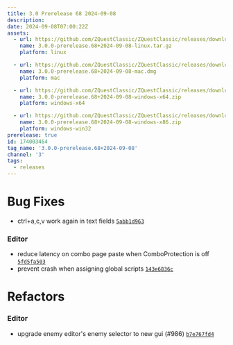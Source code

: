 ```yaml
---
title: 3.0 Prerelease 68 2024-09-08
description: 
date: 2024-09-08T07:00:22Z
assets: 
  - url: https://github.com/ZQuestClassic/ZQuestClassic/releases/download/3.0.0-prerelease.68%2B2024-09-08/3.0.0-prerelease.68%2B2024-09-08-linux.tar.gz
    name: 3.0.0-prerelease.68+2024-09-08-linux.tar.gz
    platform: linux

  - url: https://github.com/ZQuestClassic/ZQuestClassic/releases/download/3.0.0-prerelease.68%2B2024-09-08/3.0.0-prerelease.68%2B2024-09-08-mac.dmg
    name: 3.0.0-prerelease.68+2024-09-08-mac.dmg
    platform: mac

  - url: https://github.com/ZQuestClassic/ZQuestClassic/releases/download/3.0.0-prerelease.68%2B2024-09-08/3.0.0-prerelease.68%2B2024-09-08-windows-x64.zip
    name: 3.0.0-prerelease.68+2024-09-08-windows-x64.zip
    platform: windows-x64

  - url: https://github.com/ZQuestClassic/ZQuestClassic/releases/download/3.0.0-prerelease.68%2B2024-09-08/3.0.0-prerelease.68%2B2024-09-08-windows-x86.zip
    name: 3.0.0-prerelease.68+2024-09-08-windows-x86.zip
    platform: windows-win32
prerelease: true
id: 174003464
tag_name: '3.0.0-prerelease.68+2024-09-08'
channel: '3'
tags:
  - releases
---
```





# Bug Fixes

- ctrl+a,c,v work again in text fields [`5abb1d963`](https://github.com/ZQuestClassic/ZQuestClassic/commit/5abb1d9639ae3dd2039151681f27c93a642be7af)

### Editor

- reduce latency on combo page paste when ComboProtection is off [`5fd5fa503`](https://github.com/ZQuestClassic/ZQuestClassic/commit/5fd5fa503e2ae843cae8ecad2cc1c9e3290b65a7)
- prevent crash when assigning global scripts [`143e6836c`](https://github.com/ZQuestClassic/ZQuestClassic/commit/143e6836c638f96ef791fa73c8f35c2b2694dc98)

# Refactors

### Editor

- upgrade enemy editor's enemy selector to new gui (#986) [`b7e767fd4`](https://github.com/ZQuestClassic/ZQuestClassic/commit/b7e767fd406fd4a6db96068a3cf1fca3af9be120)
